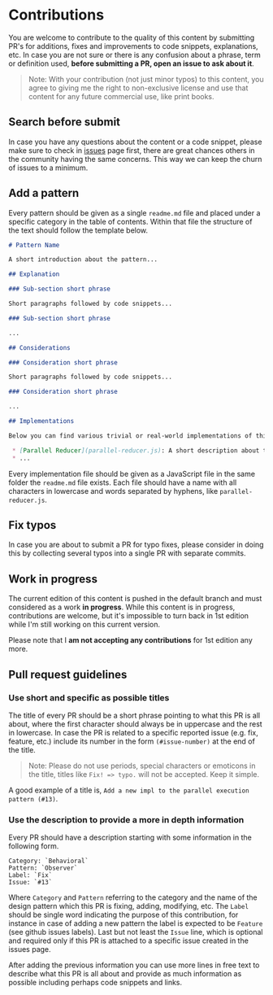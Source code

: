 # Contributions

You are welcome to contribute to the quality of this content by submitting PR's for additions, fixes and improvements to code snippets, explanations, etc. In case you are not sure or there is any confusion about a phrase, term or definition used, **before submitting a PR, open an issue to ask about it**.

> Note: With your contribution (not just minor typos) to this content, you agree to giving me the right to non-exclusive license and use that content for any future commercial use, like print books.

## Search before submit

In case you have any questions about the content or a code snippet, please make sure to check in [issues](https://github.com/tzeikob/javascript-patterns/issues) page first, there are great chances others in the community having the same concerns. This way we can keep the churn of issues to a minimum.

## Add a pattern

Every pattern should be given as a single `readme.md` file and placed under a specific category in the table of contents. Within that file the structure of the text should follow the template below.

```markdown
# Pattern Name

A short introduction about the pattern...

## Explanation

### Sub-section short phrase

Short paragraphs followed by code snippets...

### Sub-section short phrase

...

## Considerations

### Consideration short phrase

Short paragraphs followed by code snippets...

### Consideration short phrase

...

## Implementations

Below you can find various trivial or real-world implementations of this pattern:

 * [Parallel Reducer](parallel-reducer.js): A short description about the implementation
 * ...
```

Every implementation file should be given as a JavaScript file in the same folder the `readme.md` file exists. Each file should have a name with all characters in lowercase and words separated by hyphens, like `parallel-reducer.js`.

## Fix typos

In case you are about to submit a PR for typo fixes, please consider in doing this by collecting several typos into a single PR with separate commits.

## Work in progress

The current edition of this content is pushed in the default branch and must considered as a work **in progress**. While this content is in progress, contributions are welcome, but it's impossible to turn back in 1st edition while I'm still working on this current version.

Please note that I **am not accepting any contributions** for 1st edition any more.

## Pull request guidelines

### Use short and specific as possible titles

The title of every PR should be a short phrase pointing to what this PR is all about, where the first character should always be in uppercase and the rest in lowercase. In case the PR is related to a specific reported issue (e.g. fix, feature, etc.) include its number in the form `(#issue-number)` at the end of the title.

> Note: Please do not use periods, special characters or emoticons in the title, titles like `Fix! => typo.` will not be accepted. Keep it simple.

A good example of a title is, `Add a new impl to the parallel execution pattern (#13)`.

### Use the description to provide a more in depth information

Every PR should have a description starting with some information in the following form.

```
Category: `Behavioral`
Pattern: `Observer`
Label: `Fix`
Issue: `#13`
```

Where `Category` and `Pattern` referring to the category and the name of the design pattern which this PR is fixing, adding, modifying, etc. The `Label` should be single word indicating the purpose of this contribution, for instance in case of adding a new pattern the label is expected to be `Feature` (see github issues labels). Last but not least the `Issue` line, which is optional and required only if this PR is attached to a specific issue created in the issues page.

After adding the previous information you can use more lines in free text to describe what this PR is all about and provide as much information as possible including perhaps code snippets and links.